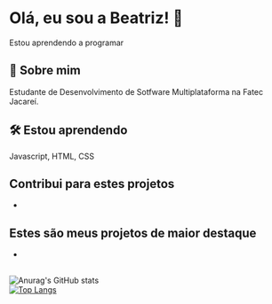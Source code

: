 
# Olá, eu sou a Beatriz! 👋

Estou aprendendo a programar

## 🚀 Sobre mim
Estudante de Desenvolvimento de Sotfware Multiplataforma na Fatec Jacareí. 


## 🛠 Estou aprendendo
Javascript, HTML, CSS


## Contribui para estes projetos

-


## Estes são meus projetos de maior destaque

-
    
##

 ![Anurag's GitHub stats](https://github-readme-stats.vercel.app/api?username=BiaMontanini&show_icons=true&theme=dracula)
<br>
[![Top Langs](https://github-readme-stats.vercel.app/api/top-langs/?username=BiaMontanini&theme=dracula&layout=donut-vertical)](https://github.com/anuraghazra/github-readme-stats)
   

##
